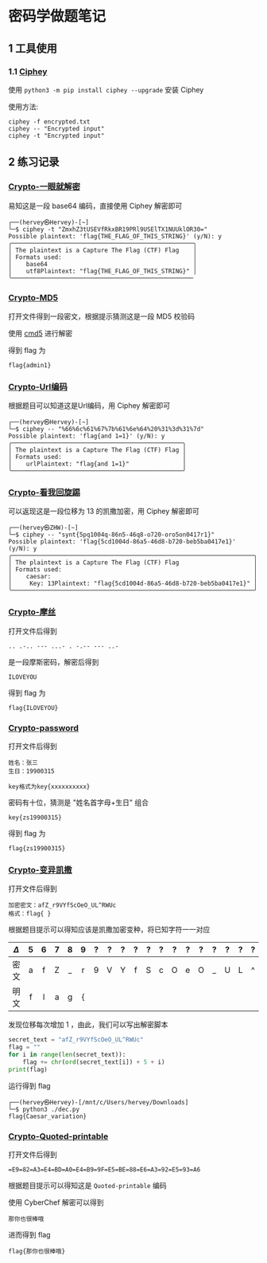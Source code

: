 # 密码学做题笔记

## 1 工具使用

### 1.1  [Ciphey](https://github.com/Ciphey/Ciphey)

使用 `python3 -m pip install ciphey --upgrade` 安装 Ciphey

使用方法:

```shell
ciphey -f encrypted.txt
ciphey -- "Encrypted input"
ciphey -t "Encrypted input"
```

## 2 练习记录

### [Crypto-一眼就解密](https://buuoj.cn/challenges#%E4%B8%80%E7%9C%BC%E5%B0%B1%E8%A7%A3%E5%AF%86)

易知这是一段 base64 编码，直接使用 Ciphey 解密即可

```shell
┌──(hervey㉿Hervey)-[~]
└─$ ciphey -t "ZmxhZ3tUSEVfRkxBR19PRl9USElTX1NUUklOR30="
Possible plaintext: 'flag{THE_FLAG_OF_THIS_STRING}' (y/N): y
╭───────────────────────────────────────────────────╮
│ The plaintext is a Capture The Flag (CTF) Flag    │
│ Formats used:                                     │
│    base64                                         │
│    utf8Plaintext: "flag{THE_FLAG_OF_THIS_STRING}" │
╰───────────────────────────────────────────────────
```

### [Crypto-MD5](https://buuoj.cn/challenges#MD5)

打开文件得到一段密文，根据提示猜测这是一段 MD5 校验码

使用 [cmd5](https://www.cmd5.org/) 进行解密

得到 flag 为

```plain
flag{admin1}
```

### [Crypto-Url编码](https://buuoj.cn/challenges#Url%E7%BC%96%E7%A0%81)

根据题目可以知道这是Url编码，用 Ciphey 解密即可

```shell
┌──(hervey㉿Hervey)-[~]
└─$ ciphey -- "%66%6c%61%67%7b%61%6e%64%20%31%3d%31%7d"
Possible plaintext: 'flag{and 1=1}' (y/N): y
╭────────────────────────────────────────────────╮
│ The plaintext is a Capture The Flag (CTF) Flag │
│ Formats used:                                  │
│    urlPlaintext: "flag{and 1=1}"               │
╰────────────────────────────────────────────────╯
```

### [Crypto-看我回旋踢](https://buuoj.cn/challenges#%E7%9C%8B%E6%88%91%E5%9B%9E%E6%97%8B%E8%B8%A2)

可以返现这是一段位移为 13 的凯撒加密，用 Ciphey 解密即可

```shell
┌──(hervey㉿ZHW)-[~]
└─$ ciphey -- "synt{5pq1004q-86n5-46q8-o720-oro5on0417r1}"
Possible plaintext: 'flag{5cd1004d-86a5-46d8-b720-beb5ba0417e1}' (y/N): y
╭────────────────────────────────────────────────────────────────────╮
│ The plaintext is a Capture The Flag (CTF) Flag                     │
│ Formats used:                                                      │
│    caesar:                                                         │
│     Key: 13Plaintext: "flag{5cd1004d-86a5-46d8-b720-beb5ba0417e1}" │
╰────────────────────────────────────────────────────────────────────╯
```

### [Crypto-摩丝](https://buuoj.cn/challenges#%E6%91%A9%E4%B8%9D)

打开文件后得到

```plain
.. .-.. --- ...- . -.-- --- ..-
```

是一段摩斯密码，解密后得到

```plain
ILOVEYOU
```

得到 flag 为

```plain
flag{ILOVEYOU}
```

### [Crypto-password](https://buuoj.cn/challenges#password)

打开文件后得到

```plain
姓名：张三 
生日：19900315

key格式为key{xxxxxxxxxx}
```

密码有十位，猜测是 "姓名首字母+生日" 组合

```plain
key{zs19900315}
```

得到 flag 为

```plain
flag{zs19900315}
```

### [Crypto-变异凯撒](https://buuoj.cn/challenges#%E5%8F%98%E5%BC%82%E5%87%AF%E6%92%92)

打开文件后得到

```plain
加密密文：afZ_r9VYfScOeO_UL^RWUc
格式：flag{ }
```

根据题目提示可以得知应该是凯撒加密变种，将已知字符一一对应

|$\Delta$|5|6|7|8|9|?|?|?|?|?|?|?|?|?|?|?|?|?|?|?|?|26|
|:-:|:-:|:-:|:-:|:-:|:-:|:-:|:-:|:-:|:-:|:-:|:-:|:-:|:-:|:-:|:-:|:-:|:-:|:-:|:-:|:-:|:-:|:-:|
|密文|a|f|Z|_|r|9|V|Y|f|S|c|O|e|O|_|U|L|^|R|W|U|c|
|明文|f|l|a|g|{| | | | | | | | | | | | | | | | |}|

发现位移每次增加 1 ，由此，我们可以写出解密脚本

```python
secret_text = "afZ_r9VYfScOeO_UL^RWUc"
flag = ""
for i in range(len(secret_text)):
    flag += chr(ord(secret_text[i]) + 5 + i)
print(flag)
```

运行得到 flag

```shell
┌──(hervey㉿Hervey)-[/mnt/c/Users/hervey/Downloads]
└─$ python3 ./dec.py
flag{Caesar_variation}
```

### [Crypto-Quoted-printable](https://buuoj.cn/challenges#Quoted-printable)

打开文件后得到

```plain
=E9=82=A3=E4=BD=A0=E4=B9=9F=E5=BE=88=E6=A3=92=E5=93=A6
```

根据题目提示可以得知这是 `Quoted-printable` 编码

使用 CyberChef 解密可以得到

```plain
那你也很棒哦
```

进而得到 flag

```plain
flag{那你也很棒哦}
```
